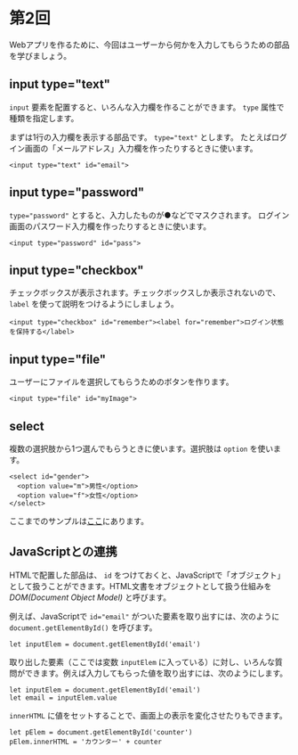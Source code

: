 # 第2回

Webアプリを作るために、今回はユーザーから何かを入力してもらうための部品を学びましょう。

## input type="text"

`input` 要素を配置すると、いろんな入力欄を作ることができます。 `type` 属性で種類を指定します。

まずは1行の入力欄を表示する部品です。 `type="text"` とします。 たとえばログイン画面の「メールアドレス」入力欄を作ったりするときに使います。

```
<input type="text" id="email">
```

## input type="password"

`type="password"` とすると、入力したものが●などでマスクされます。 ログイン画面のパスワード入力欄を作ったりするときに使います。

```
<input type="password" id="pass">
```

## input type="checkbox"

チェックボックスが表示されます。チェックボックスしか表示されないので、 `label` を使って説明をつけるようにしましょう。

```
<input type="checkbox" id="remember"><label for="remember">ログイン状態を保持する</label>
```

## input type="file"

ユーザーにファイルを選択してもらうためのボタンを作ります。

```
<input type="file" id="myImage">
```

## select

複数の選択肢から1つ選んでもらうときに使います。選択肢は `option` を使います。

```
<select id="gender">
  <option value="m">男性</option>
  <option value="f">女性</option>
</select>
```

ここまでのサンプルは[ここ](https://fkmhrk.github.io/Lesson_JavaScript/Step2/inputSample.html)にあります。

## JavaScriptとの連携

HTMLで配置した部品は、 `id` をつけておくと、JavaScriptで「オブジェクト」として扱うことができます。HTML文書をオブジェクトとして扱う仕組みを *DOM(Document Object Model)* と呼びます。

例えば、JavaScriptで `id="email"` がついた要素を取り出すには、次のように `document.getElementById()` を呼びます。

```
let inputElem = document.getElementById('email')
```

取り出した要素（ここでは変数 `inputElem` に入っている）に対し、いろんな質問ができます。例えば入力してもらった値を取り出すには、次のようにします。

```
let inputElem = document.getElementById('email')
let email = inputElem.value
```

`innerHTML` に値をセットすることで、画面上の表示を変化させたりもできます。

```
let pElem = document.getElementById('counter')
pElem.innerHTML = 'カウンター' + counter
```

